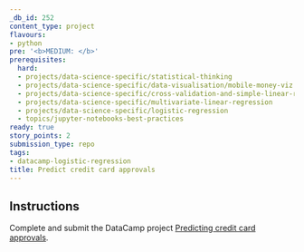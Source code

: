 ```yaml
---
_db_id: 252
content_type: project
flavours:
- python
pre: '<b>MEDIUM: </b>'
prerequisites:
  hard:
  - projects/data-science-specific/statistical-thinking
  - projects/data-science-specific/data-visualisation/mobile-money-viz
  - projects/data-science-specific/cross-validation-and-simple-linear-regression
  - projects/data-science-specific/multivariate-linear-regression
  - projects/data-science-specific/logistic-regression
  - topics/jupyter-notebooks-best-practices
ready: true
story_points: 2
submission_type: repo
tags:
- datacamp-logistic-regression
title: Predict credit card approvals
---
```


## Instructions

Complete and submit the DataCamp project [Predicting credit card approvals](https://www.datacamp.com/projects/558).